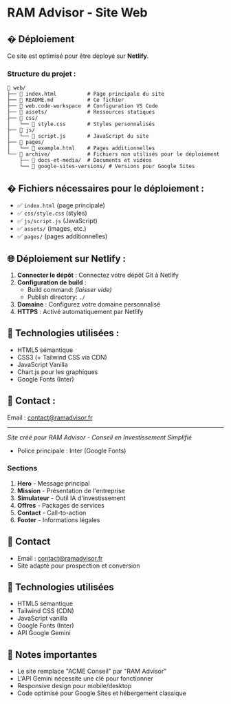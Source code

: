 # RAM Advisor - Site Web

## � Déploiement

Ce site est optimisé pour être déployé sur **Netlify**.

### Structure du projet :

```
📁 web/
├── 📄 index.html          # Page principale du site
├── 📄 README.md           # Ce fichier
├── 📄 web.code-workspace  # Configuration VS Code
├── 📁 assets/             # Ressources statiques
├── 📁 css/
│   └── 📄 style.css       # Styles personnalisés
├── 📁 js/
│   └── 📄 script.js       # JavaScript du site
├── 📁 pages/
│   └── 📄 exemple.html    # Pages additionnelles
└── 📁 archive/            # Fichiers non utilisés pour le déploiement
    ├── 📁 docs-et-media/  # Documents et vidéos
    └── 📁 google-sites-versions/ # Versions pour Google Sites
```

## � Fichiers nécessaires pour le déploiement :

- ✅ `index.html` (page principale)
- ✅ `css/style.css` (styles)
- ✅ `js/script.js` (JavaScript)
- ✅ `assets/` (images, etc.)
- ✅ `pages/` (pages additionnelles)

## 🌐 Déploiement sur Netlify :

1. **Connecter le dépôt** : Connectez votre dépôt Git à Netlify
2. **Configuration de build** :
   - Build command: *(laisser vide)*
   - Publish directory: `./`
3. **Domaine** : Configurez votre domaine personnalisé
4. **HTTPS** : Activé automatiquement par Netlify

## 🔧 Technologies utilisées :

- HTML5 sémantique
- CSS3 (+ Tailwind CSS via CDN)
- JavaScript Vanilla
- Chart.js pour les graphiques
- Google Fonts (Inter)

## 📧 Contact :

Email : contact@ramadvisor.fr

---

*Site créé pour RAM Advisor - Conseil en Investissement Simplifié*
- Police principale : Inter (Google Fonts)

### Sections
1. **Hero** - Message principal
2. **Mission** - Présentation de l'entreprise
3. **Simulateur** - Outil IA d'investissement
4. **Offres** - Packages de services
5. **Contact** - Call-to-action
6. **Footer** - Informations légales

## 📧 Contact
- Email : contact@ramadvisor.fr
- Site adapté pour prospection et conversion

## 🔧 Technologies utilisées
- HTML5 sémantique
- Tailwind CSS (CDN)
- JavaScript vanilla
- Google Fonts (Inter)
- API Google Gemini

## 📝 Notes importantes
- Le site remplace "ACME Conseil" par "RAM Advisor"
- L'API Gemini nécessite une clé pour fonctionner
- Responsive design pour mobile/desktop
- Code optimisé pour Google Sites et hébergement classique
